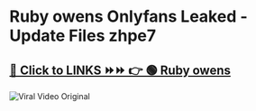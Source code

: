 
 # Ruby owens Onlyfans Leaked - Update Files zhpe7

## <h2><a href="https://clipsfans.com/Ruby_owens&ref=git">🔗 Click to LINKS ⏩⏩ 👉 🟢 Ruby owens </a></h2>

<a href="https://clipsfans.com/Ruby_owens&ref=git" rel="nofollow" data-target="animated-image.originalLink"><img src="https://i.ibb.co.com/xMMVF88/686577567.gif" alt="Viral Video Original" style="max-width: 100%; display: inline-block;" data-target="animated-image.originalImage"></a>

